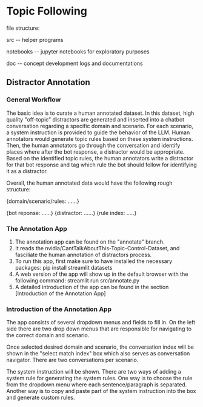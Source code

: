 # Topic Following
file structure: 

src -- helper programs

notebooks -- jupyter notebooks for exploratory purposes

doc -- concept development logs and documentations

## Distractor Annotation

### General Workflow
The basic idea is to curate a human annotated dataset. In this dataset, high quality "off-topic" distractors are generated and inserted into a chatbot conversation regarding a specific domain and scenario. For each scenario, a system instruction is provided to guide the behavior of the LLM. Human annotators would generate topic rules based on these system instructions. Then, the human annotators go through the conversation and identify places where after the bot response, a distractor would be appropriate. Based on the identified topic rules, the human annotators write a distractor for that bot response and tag which rule the bot should follow for identifying it as a distractor. 

Overall, the human annotated data would have the following rough structure:

{domain/scenario/rules: ......}

{bot reponse: ......} {distractor: ......} {rule index: .....}


### The Annotation App

1. The annotation app can be found on the "annotate" branch. 
2. It reads the nvidia/CantTalkAboutThis-Topic-Control-Dataset, and fasciliate the human annotation of distractors process.
3. To run this app, first make sure to have installed the necessary packages: 
                      pip install streamlit datasets
4. A web version of the app will show up in the default browser with the following command: 
                      streamlit run src/annotate.py
5. A detailed introduction of the app can be found in the section [Introduction of the Annotation App]


### Introduction of the Annotation App

The app consists of several dropdown menus and fields to fill in. On the left side there are two drop down menus that are responsible for navigating to the correct domain and scenario. 

Once selected desired domain and scenario, the conversation index will be shown in the "select match index" box which also serves as conversation navigator. There are two conversations per scenario. 

The system instruction will be shown. There are two ways of adding a system rule for generating the system rules. One way is to choose the rule from the dropdown menu where each sentence/paragraph is separated. Another way is to copy and paste part of the system instruction into the box and generate custom rules. 



